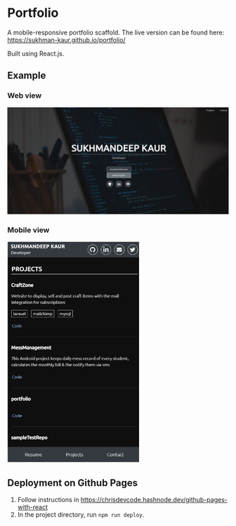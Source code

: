 # Portfolio

A mobile-responsive portfolio scaffold. The live version can be found here: https://sukhman-kaur.github.io/portfolio/ 

Built using React.js.

## Example
### Web view
<img src="./src/assets/portfolio.png" width="600">

### Mobile view
<img src="./src/assets/mobile-view.png" width="300">

## Deployment on Github Pages
1. Follow instructions in https://chrisdevcode.hashnode.dev/github-pages-with-react
2. In the project directory, run `npm run deploy`.




